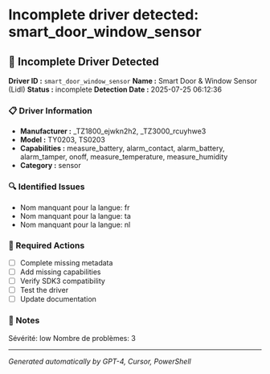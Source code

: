 # Incomplete driver detected: smart_door_window_sensor

## 🚨 Incomplete Driver Detected

**Driver ID :** `smart_door_window_sensor`
**Name :** Smart Door & Window Sensor (Lidl)
**Status :** incomplete
**Detection Date :** 2025-07-25 06:12:36

### 📋 Driver Information
- **Manufacturer :** _TZ1800_ejwkn2h2, _TZ3000_rcuyhwe3
- **Model :** TY0203, TS0203
- **Capabilities :** measure_battery, alarm_contact, alarm_battery, alarm_tamper, onoff, measure_temperature, measure_humidity
- **Category :** sensor

### 🔍 Identified Issues
- Nom manquant pour la langue: fr
- Nom manquant pour la langue: ta
- Nom manquant pour la langue: nl

### 🎯 Required Actions
- [ ] Complete missing metadata
- [ ] Add missing capabilities
- [ ] Verify SDK3 compatibility
- [ ] Test the driver
- [ ] Update documentation

### 📝 Notes
Sévérité: low
Nombre de problèmes: 3

---
*Generated automatically by GPT-4, Cursor, PowerShell*

